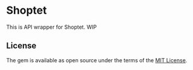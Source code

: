 # Shoptet

This is API wrapper for Shoptet. WIP


## License

The gem is available as open source under the terms of the [MIT License](https://opensource.org/licenses/MIT).
